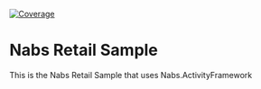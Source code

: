 <a href="https://net-advantage.github.io/retail-sample/coverage/" target="_blank"><img src="https://img.shields.io/badge/coverage-90%25-brightgreen" alt="Coverage"></a>

# Nabs Retail Sample

This is the Nabs Retail Sample that uses Nabs.ActivityFramework
